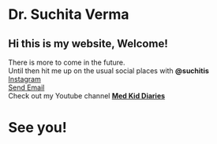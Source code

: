# Dr. Suchita Verma
## Hi this is my website, Welcome!
There is more to come in the future. <br>
Until then hit me up on the usual social places with **@suchitis**<br>
[Instagram](https://instagram.com/suchitis)<br>
[Send Email](mailto:sverma1995@yahoo.com)<br>
Check out my Youtube channel [**Med Kid Diaries**](https://www.youtube.com/@medkiddiaries9332)

# See you!
